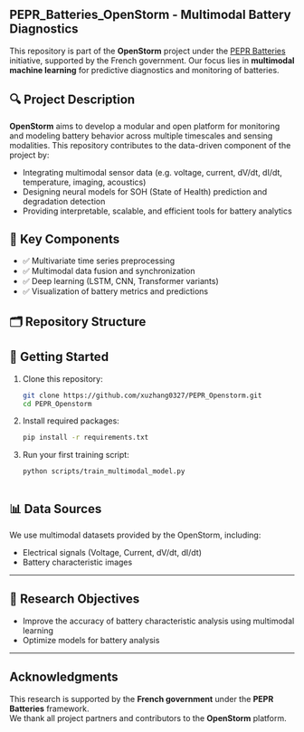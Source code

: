 ## PEPR_Batteries_OpenStorm - Multimodal Battery Diagnostics

This repository is part of the **OpenStorm** project under the [PEPR Batteries](https://www.pepr-batteries.fr/projet/openstorm/) initiative, supported by the French government. Our focus lies in **multimodal machine learning** for predictive diagnostics and monitoring of batteries.

## 🔍 Project Description

**OpenStorm** aims to develop a modular and open platform for monitoring and modeling battery behavior across multiple timescales and sensing modalities. This repository contributes to the data-driven component of the project by:

- Integrating multimodal sensor data (e.g. voltage, current, dV/dt, dI/dt, temperature, imaging, acoustics)
- Designing neural models for SOH (State of Health) prediction and degradation detection
- Providing interpretable, scalable, and efficient tools for battery analytics

## 🧠 Key Components

- ✅ Multivariate time series preprocessing  
- ✅ Multimodal data fusion and synchronization  
- ✅ Deep learning (LSTM, CNN, Transformer variants)   
- ✅ Visualization of battery metrics and predictions  

## 🗂️ Repository Structure


## 
## 
## 



## 🚀 Getting Started

1. Clone this repository:
   ```bash
   git clone https://github.com/xuzhang0327/PEPR_Openstorm.git
   cd PEPR_Openstorm

2. Install required packages:
   ```bash
   pip install -r requirements.txt

3. Run your first training script:
   ```bash
   python scripts/train_multimodal_model.py



## 📊 Data Sources

We use multimodal datasets provided by the OpenStorm, including:

- Electrical signals (Voltage, Current, dV/dt, dI/dt)
- Battery characteristic images

---

## 🎯 Research Objectives

- Improve the accuracy of battery characteristic analysis using multimodal learning  
- Optimize models for battery analysis

---

## Acknowledgments

This research is supported by the **French government** under the **PEPR Batteries** framework.  
We thank all project partners and contributors to the **OpenStorm** platform.
